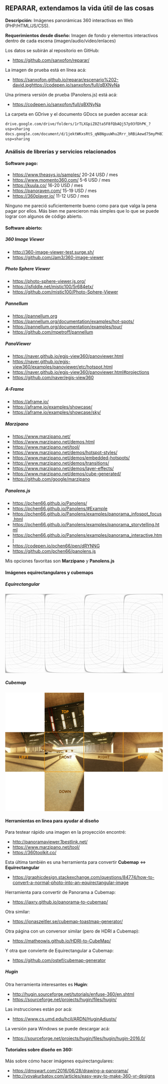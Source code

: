 ##  REPARAR, extendamos la vida útil de las cosas

**Descripción:** Imágenes panorámicas 360 interactivas en Web (PHP/HTML/JS/CSS).

**Requerimientos desde diseño:** Imagen de fondo y elementos interactivos dentro de cada escena (imagen/audio/video/enlaces)

Los datos se subirán al repositorio en GitHub:
 - https://github.com/sanxofon/reparar/

La imagen de prueba está en línea acá:
 - https://sanxofon.github.io/reparar/escenario%202-david.jpghttps://codepen.io/sanxofon/full/qBXNyNa

Una primera versión de prueba (Panolens.js) está acá:
 - https://codepen.io/sanxofon/full/qBXNyNa

La carpeta en GDrive y el documento GDocs se pueden accesar acá:

    drive.google.com/drive/folders/1rTLXGpiZ0Zta5F8fQbAQj57p93fDhPK_?usp=sharing
    docs.google.com/document/d/1jektWKxsRtS_qN8NguuWhu2Rrr_bRBiAewd75myPH8I/edit?usp=sharing

### Análisis de librerías y servicios relacionados

#### Software pago:
 - https://www.theasys.io/samples/ 20-24 USD / mes
 - https://www.momento360.com/  5-6 USD / mes
 - https://kuula.co/    16-20 USD / mes
 - https://panoraven.com/   15-19 USD / mes
 - https://360player.io/    11-12 USD / mes

Ninguno me pareció suficientemente bueno como para que valga la pena pagar por ellos. Más bien me parecieron más simples que lo que se puede lograr con algunos de código abierto.

#### Software abierto:

##### 360 Image Viewer
 - http://360-image-viewer-test.surge.sh/
 - https://github.com/Jam3/360-image-viewer

##### Photo Sphere Viewer
 - https://photo-sphere-viewer.js.org/
 - https://jsfiddle.net/mistic100/5r684etx/
 - https://github.com/mistic100/Photo-Sphere-Viewer

##### Pannellum
 - https://pannellum.org
 - https://pannellum.org/documentation/examples/hot-spots/
 - https://pannellum.org/documentation/examples/tour/
 - https://github.com/mpetroff/pannellum

##### PanoViewer
 - https://naver.github.io/egjs-view360/panoviewer.html
 - https://naver.github.io/egjs-view360/examples/panoviewer/etc/hotspot.html
 - https://naver.github.io/egjs-view360/panoviewer.html#projections
 - https://github.com/naver/egjs-view360

##### A-Frame
 - https://aframe.io/
 - https://aframe.io/examples/showcase/
 - https://aframe.io/examples/showcase/sky/

##### Marzipano
 - https://www.marzipano.net/
 - https://www.marzipano.net/demos.html
 - https://www.marzipano.net/tool/
 - https://www.marzipano.net/demos/hotspot-styles/
 - https://www.marzipano.net/demos/embedded-hotspots/
 - https://www.marzipano.net/demos/transitions/
 - https://www.marzipano.net/demos/layer-effects/
 - https://www.marzipano.net/demos/cube-generated/
 - https://github.com/google/marzipano

##### Panolens.js
 - https://pchen66.github.io/Panolens/
 - https://pchen66.github.io/Panolens/#Example
 - https://pchen66.github.io/Panolens/examples/panorama_infospot_focus.html
 - https://pchen66.github.io/Panolens/examples/panorama_storytelling.html
 - https://pchen66.github.io/Panolens/examples/panorama_interactive.html
 - https://codepen.io/pchen66/pen/dRYNNG
 - https://github.com/pchen66/panolens.js

Mis opciones favoritas son **Marzipano** y **Panolens.js**

#### Imágenes equirectangulares y cubemaps

##### Equirectangular

![Grid de equirectangular](https://github.com/sanxofon/reparar/blob/main/Equirectangular-Grid-1849x948.jpg?raw=true)

##### Cubemap

![Ejemplo de Cubremap](https://github.com/sanxofon/reparar/blob/main/cubemap-example-1.jpg?raw=true)

#### Herramientas en línea para ayudar al diseño

Para testear rápido una imagen en la proyección encontré:

 - http://panoramaviewer.1bestlink.net/
 - https://www.marzipano.net/tool/
 - https://360toolkit.co/

Esta última también es una herramienta para convertir **Cubemap** <=> **Equirectangular**
 - https://graphicdesign.stackexchange.com/questions/84774/how-to-convert-a-normal-photo-into-an-equirectangular-image

Herramienta para convertir de Panorama a Cubemap:
 - https://jaxry.github.io/panorama-to-cubemap/

Otra similar:
 - https://jonaszeitler.se/cubemap-toastmap-generator/

Otra página con un conversor similar (pero de HDRI a Cubemap):
 - https://matheowis.github.io/HDRI-to-CubeMap/

Y otra que convierte de Equirectangular a Cubemap:
 - https://github.com/ostef/cubemap-generator

##### Hugin
Otra herramienta interesantes es **Hugin**:
 - http://hugin.sourceforge.net/tutorials/enfuse-360/en.shtml
 - https://sourceforge.net/projects/hugin/files/hugin/

Las instrucciones están por acá:
 - https://www.cs.umd.edu/hcil/ARDN/HuginAdjusts/

 La versión para Windows se puede descargar acá:
  - https://sourceforge.net/projects/hugin/files/hugin/hugin-2016.0/

#### Tutoriales sobre diseño en 360:
Más sobre cómo hacer imágenes equirectangulares:
 - https://dmswart.com/2016/06/28/drawing-a-panorama/
 - http://vovakurbatov.com/articles/easy-way-to-make-360-vr-designs
